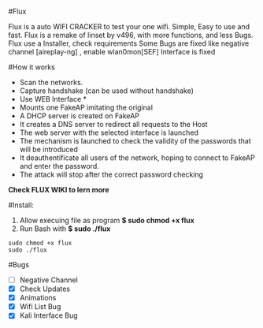 #Flux

Flux is a auto WIFI CRACKER to test your one wifi. Simple, Easy to use and fast.
Flux is a remake of linset by v496, with more functions, and less Bugs. 
Flux use a Installer, check requirements
Some Bugs are fixed like negative channel [aireplay-ng] , enable wlan0mon[SEF]
Interface is fixed

#How it works

* Scan the networks.
* Capture handshake (can be used without handshake)
* Use WEB Interface *
* Mounts one FakeAP imitating the original
* A DHCP server is created on FakeAP
* It creates a DNS server to redirect all requests to the Host
* The web server with the selected interface is launched
* The mechanism is launched to check the validity of the passwords that will be introduced
* It deauthentificate all users of the network, hoping to connect to FakeAP and enter the password.
* The attack will stop after the correct password checking

**Check FLUX WIKI to lern more**

#Install:

1. Allow execuing file as program **$ sudo chmod +x flux**
2. Run Bash with **$ sudo ./flux**
```shell 
sudo chmod +x flux
sudo ./flux
```
#Bugs
- [ ] Negative Channel
- [x] Check Updates 
- [x] Animations
- [x] Wifi List Bug 
- [X] Kali Interface Bug
